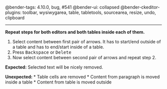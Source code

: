 @bender-tags: 4.10.0, bug, #541
@bender-ui: collapsed
@bender-ckeditor-plugins: toolbar, wysiwygarea, table, tabletools, sourcearea, resize, undo, clipboard

----

**Repeat steps for both editors and both tables inside each of them.**

1. Select content between first pair of arrows. It has to start/end outside of a table and has to end/start inside of a table.
2. Press <kbd>Backspace</kbd> or <kbd>Delete</kbd>
3. Now select content between second pair of arrows and repeat step 2.

**Expected:** Selected text will be nicely removed.

**Unexpected:**
	* Table cells are removed
	* Content from paragraph is moved inside a table
	* Content from table is moved outside
